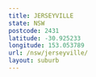 ```yaml
---
title: JERSEYVILLE
state: NSW
postcode: 2431
latitude: -30.925233
longitude: 153.053789
url: /nsw/jerseyville/
layout: suburb
---
```

